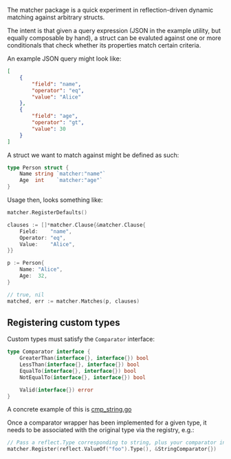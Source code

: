 The matcher package is a quick experiment in reflection-driven dynamic matching against arbitrary structs.

The intent is that given a query expression (JSON in the example utility, but equally composable by hand), a struct can be evaluted against one or more conditionals that check whether its properties match certain criteria.

An example JSON query might look like:
```json
[
	{
		"field": "name",
		"operator": "eq",
		"value": "Alice"
	},
	{
		"field": "age",
		"operator": "gt",
		"value": 30
	}
]
```

A struct we want to match against might be defined as such:


```go
type Person struct {
	Name string `matcher:"name"`
	Age  int    `matcher:"age"`
}
```

Usage then, looks something like:

```go
matcher.RegisterDefaults()

clauses := []*matcher.Clause{&matcher.Clause{
	Field:    "name",
	Operator: "eq",
	Value:    "Alice",
}}

p := Person{
	Name: "Alice",
	Age:  32,
}

// true, nil
matched, err := matcher.Matches(p, clauses)
```

## Registering custom types

Custom types must satisfy the `Comparator` interface:
```go
type Comparator interface {
	GreaterThan(interface{}, interface{}) bool
	LessThan(interface{}, interface{}) bool
	EqualTo(interface{}, interface{}) bool
	NotEqualTo(interface{}, interface{}) bool

	Valid(interface{}) error
}
```

A concrete example of this is [cmp_string.go](cmp_string.go)

Once a comparator wrapper has been implemented for a given type, it needs to be associated with the original type via the registry, e.g.:
```go
// Pass a reflect.Type corresponding to string, plus your comparator interface implementation.
matcher.Register(reflect.ValueOf("foo").Type(), &StringComparator{})
```
